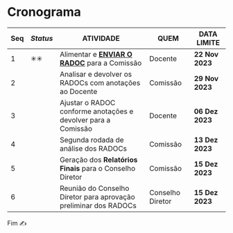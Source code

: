 # Cronograma

|Seq|_Status_|ATIVIDADE|QUEM|**DATA LIMITE**|
|-|-|-|-|-|
|1|&#10035;&#10035;|Alimentar e [<ins><b>ENVIAR O RADOC</b></ins>](./x-radoc-envio-1.md) para a Comissão|Docente|**22 Nov 2023**|
|2||Analisar e devolver os RADOCs com anotações ao Docente|Comissão|**29 Nov 2023**|
|3||Ajustar o RADOC conforme anotações e devolver para a Comissão|Docente|**06 Dez 2023**|
|4||Segunda rodada de análise dos RADOCs|Comissão|**13 Dez 2023**|
|5||Geração dos **Relatórios Finais** para o Conselho Diretor|Comissão|**15 Dez 2023**|
|6||Reunião do Conselho Diretor para aprovação preliminar dos RADOCs|Conselho Diretor|**15 Dez 2023**|


Fim &#9997;
